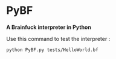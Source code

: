 # PyBF
**A Brainfuck interpreter in Python**

Use this command to test the interpreter :

    python PyBF.py tests/HelloWorld.bf
